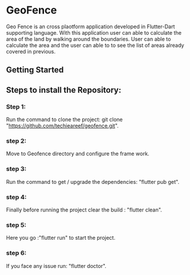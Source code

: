 # GeoFence

Geo Fence is an cross plaotform application developed in Flutter-Dart supporting language. With this application user can able to calculate the area of the land by walking around the boundaries.
User can able to calculate the area and the user can able to to see the list of areas already covered in previous.


## Getting Started

## Steps to install the Repository:
### Step 1:
Run the command to clone the project: git clone "https://github.com/techieareef/geofence.git".
### step 2:
Move to Geofence directory and configure the frame work.
### step 3:
Run the command to get / upgrade the dependencies: "flutter pub get".
### step 4:
Finally before running the project clear the build : "flutter clean".
### step 5:
Here you go :"flutter run" to start the project.
### step 6:
If you face any issue run: "flutter doctor".

